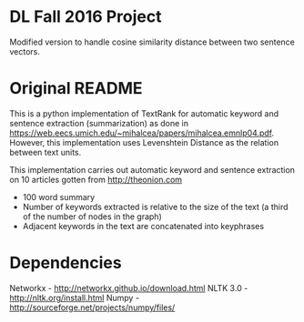 DL Fall 2016 Project
============
Modified version to handle cosine similarity distance between two sentence vectors.

Original README
============
This is a python implementation of TextRank for automatic keyword and sentence extraction (summarization) as done in https://web.eecs.umich.edu/~mihalcea/papers/mihalcea.emnlp04.pdf. However, this implementation uses Levenshtein Distance as the relation between text units.

This implementation carries out automatic keyword and sentence extraction on 10 articles gotten from http://theonion.com

 - 100 word summary
 - Number of keywords extracted is relative to the size of the text (a third of the number of nodes in the graph)
 - Adjacent keywords in the text are concatenated into keyphrases

Dependencies
============
Networkx - http://networkx.github.io/download.html
NLTK 3.0 - http://nltk.org/install.html
Numpy - http://sourceforge.net/projects/numpy/files/


